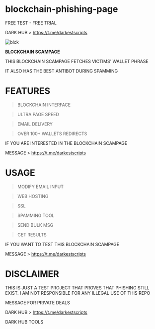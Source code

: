 # blockchain-phishing-page
FREE TEST - FREE TRIAL

DARK HUB > https://t.me/darkestscripts


![blck](https://user-images.githubusercontent.com/118540164/205380173-ed41d6a9-d289-4cbb-a397-5a7ed5c9769f.jpg)


<b>BLOCKCHAIN SCAMPAGE</b>

THIS BLOCKCHAIN SCAMPAGE FETCHES VICTIMS' WALLET PHRASE

IT ALSO HAS THE BEST ANTIBOT DURING SPAMMING

# FEATURES

> BLOCKCHAIN INTERFACE

> ULTRA PAGE SPEED 

> EMAIL DELIVERY

> OVER 100+ WALLETS REDIRECTS

IF YOU ARE INTERESTED IN THE BLOCKCHAIN SCAMPAGE 

MESSAGE > https://t.me/darkestscripts


# USAGE 

> MODIFY EMAIL INPUT

> WEB HOSTING

> SSL

> SPAMMING TOOL

> SEND BULK MSG

> GET RESULTS

IF YOU WANT TO TEST THIS BLOCKCHAIN SCAMPAGE

MESSAGE > https://t.me/darkestscripts


# DISCLAIMER 

THIS IS JUST A TEST PROJECT THAT PROVES THAT PHISHING STILL EXIST. I AM NOT RESPONSIBLE FOR ANY ILLEGAL USE OF THIS REPO


MESSAGE FOR PRIVATE DEALS

DARK HUB > https://t.me/darkestscripts


DARK HUB TOOLS
